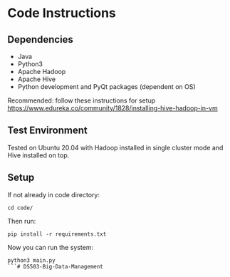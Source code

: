 # Code Instructions

## Dependencies
- Java
- Python3
- Apache Hadoop
- Apache Hive
- Python development and PyQt packages (dependent on OS)

Recommended: follow these instructions for setup
https://www.edureka.co/community/1828/installing-hive-hadoop-in-vm

## Test Environment
Tested on Ubuntu 20.04 with Hadoop installed in single cluster mode and Hive installed on top.

## Setup
If not already in code directory:
```
cd code/
```

Then run:
```
pip install -r requirements.txt
```

Now you can run the system:
```
python3 main.py
```# DS503-Big-Data-Management

